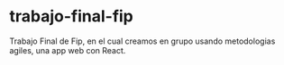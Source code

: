 # trabajo-final-fip
Trabajo Final de Fip, en el cual creamos en grupo usando metodologias agiles, una app web con React. 
